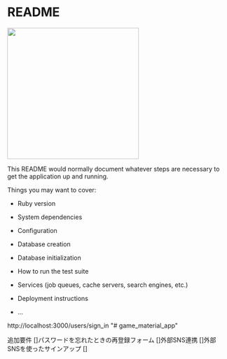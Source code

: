 # README

<img src="https://emojis.slackmojis.com/emojis/images/1597609887/10125/quad_parrot.gif?1597609887" width="300"/>

This README would normally document whatever steps are necessary to get the
application up and running.

Things you may want to cover:

- Ruby version

- System dependencies

- Configuration

- Database creation

- Database initialization

- How to run the test suite

- Services (job queues, cache servers, search engines, etc.)

- Deployment instructions

- ...

http://localhost:3000/users/sign_in
"# game_material_app" 

追加要件
[]パスワードを忘れたときの再登録フォーム
[]外部SNS連携
[]外部SNSを使ったサインアップ
[]
